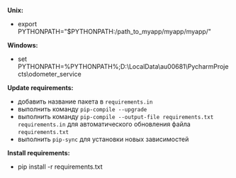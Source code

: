 <b>Unix:</b><br>
- export PYTHONPATH="$PYTHONPATH:/path_to_myapp/myapp/myapp/"

<b>Windows:</b><br>
- set PYTHONPATH=%PYTHONPATH%;D:\LocalData\au00681\PycharmProjects\odometer_service

<b>Update requirements:</b><br>
- добавить название пакета в `requirements.in`
- выполнить команду `pip-compile --upgrade`
- выполнить команду `pip-compile --output-file requirements.txt requirements.in`
для автоматического обновления файла `requirements.txt`
- выполнить `pip-sync` для установки новых зависимостей

<b>Install requirements:</b><br>
- pip install -r requirements.txt